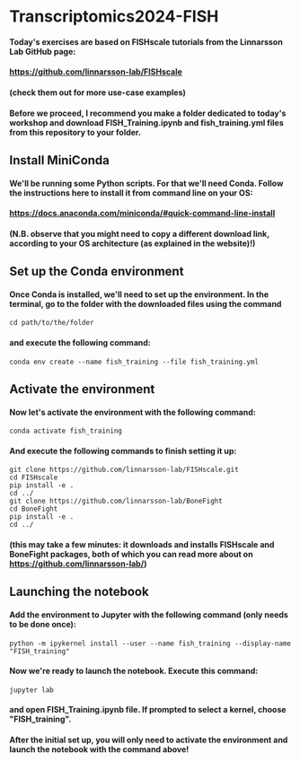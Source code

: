 # Transcriptomics2024-FISH
#### Today's exercises are based on FISHscale tutorials from the Linnarsson Lab GitHub page:
#### https://github.com/linnarsson-lab/FISHscale
#### (check them out for more use-case examples)
#### Before we proceed, I recommend you make a folder dedicated to today's workshop and download FISH_Training.ipynb and fish_training.yml files from this repository to your folder.
## Install MiniConda
#### We'll be running some Python scripts. For that we'll need Conda. Follow the instructions here to install it from command line on your OS:
#### https://docs.anaconda.com/miniconda/#quick-command-line-install
#### (N.B. observe that you might need to copy a different download link, according to your OS architecture (as explained in the website)!)
## Set up the Conda environment
#### Once Conda is installed, we'll need to set up the environment. In the terminal, go to the folder with the downloaded files using the command
```console
cd path/to/the/folder
```
#### and execute the following command:
```console
conda env create --name fish_training --file fish_training.yml
```

## Activate the environment
#### Now let's activate the environment with the following command:
```console
conda activate fish_training
```
#### And execute the following commands to finish setting it up:
```console
git clone https://github.com/linnarsson-lab/FISHscale.git
cd FISHscale
pip install -e .
cd ../
git clone https://github.com/linnarsson-lab/BoneFight
cd BoneFight
pip install -e .
cd ../
```
#### (this may take a few minutes: it downloads and installs FISHscale and BoneFight packages, both of which you can read more about on https://github.com/linnarsson-lab/)
## Launching the notebook
#### Add the environment to Jupyter with the following command (only needs to be done once):
```console
python -m ipykernel install --user --name fish_training --display-name "FISH_training"
```
#### Now we're ready to launch the notebook. Execute this command:
```console
jupyter lab
```
#### and open FISH_Training.ipynb file. If prompted to select a kernel, choose "FISH_training".
#### After the initial set up, you will only need to activate the environment and launch the notebook with the command above!
